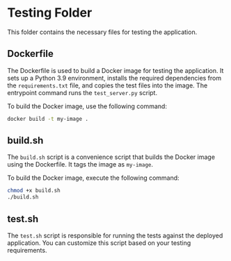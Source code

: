 # Testing Folder

This folder contains the necessary files for testing the application.

## Dockerfile

The Dockerfile is used to build a Docker image for testing the application. It sets up a Python 3.9 environment, installs the required dependencies from the `requirements.txt` file, and copies the test files into the image. The entrypoint command runs the `test_server.py` script.

To build the Docker image, use the following command:

   ```bash
   docker build -t my-image .
   ```


## build.sh

The `build.sh` script is a convenience script that builds the Docker image using the Dockerfile. It tags the image as `my-image`.

To build the Docker image, execute the following command:

```bash
chmod +x build.sh
./build.sh
```


## test.sh

The `test.sh` script is responsible for running the tests against the deployed application. You can customize this script based on your testing requirements.


